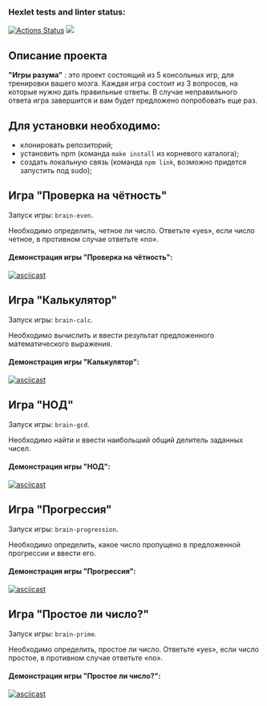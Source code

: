 ### Hexlet tests and linter status:

[![Actions Status](https://github.com/lagiska/frontend-project-44/actions/workflows/hexlet-check.yml/badge.svg)](https://github.com/lagiska/frontend-project-44/actions)
<a href="https://codeclimate.com/github/lagiska/frontend-project-44/maintainability"><img src="https://api.codeclimate.com/v1/badges/ae27b53cd82aae899096/maintainability" /></a>

## Описание проекта

__"Игры разума"__ : это проект состоящий из 5 консольных игр, для тренировки вашего мозга. Каждая игра cостоит из 3 вопросов, на которые нужно дать правильные ответы. В случае неправильного ответа игра завершится и вам будет предложено попробовать еще раз.

## Для установки необходимо:

- клонировать репозиторий;
- установить npm (команда `make install` из корневого каталога);
- создать локальную связь (команда `npm link`, возможно придется запустить под sudo);

## Игра "Проверка на чётность"

Запуск игры: `brain-even`.

Необходимо определить, четное ли число. Ответьте «yes», если число четное, в противном случае ответьте «no».

#### Демонстрация игры "Проверка на чётность":

[![asciicast](https://asciinema.org/a/NWYM7AEqS1xJKD0Ffl9Nt5Uxj.svg)](https://asciinema.org/a/NWYM7AEqS1xJKD0Ffl9Nt5Uxj)

## Игра "Калькулятор"

Запуск игры: `brain-calc`.

Необходимо вычислить и ввести результат предложенного математического выражения.

#### Демонстрация игры "Калькулятор":

[![asciicast](https://asciinema.org/a/SzWxsowQtLVhZ2AWWklHaHLdV.svg)](https://asciinema.org/a/SzWxsowQtLVhZ2AWWklHaHLdV)

## Игра "НОД"

Запуск игры: `brain-gcd`.

Необходимо найти и ввести наибольший общий делитель заданных чисел.

#### Демонстрация игры "НОД":

[![asciicast](https://asciinema.org/a/hjzbs69SH8yg9T2d1XtEXMcnx.svg)](https://asciinema.org/a/hjzbs69SH8yg9T2d1XtEXMcnx)

## Игра "Прогрессия"

Запуск игры: `brain-progression`.

Необходимо определить, какое число пропущено в предложенной прогрессии и ввести его.

#### Демонстрация игры "Прогрессия":

[![asciicast](https://asciinema.org/a/gZF3i5iNpWvZbLSVJ4b55ojmH.svg)](https://asciinema.org/a/gZF3i5iNpWvZbLSVJ4b55ojmH)

## Игра "Простое ли число?"

Запуск игры: `brain-prime`.

Необходимо определить, простое ли число. Ответьте «yes», если число простое, в противном случае ответьте «no».

#### Демонстрация игры "Простое ли число?":

[![asciicast](https://asciinema.org/a/K7ugom0kZM3JQVQRi0z62oi4q.svg)](https://asciinema.org/a/K7ugom0kZM3JQVQRi0z62oi4q)